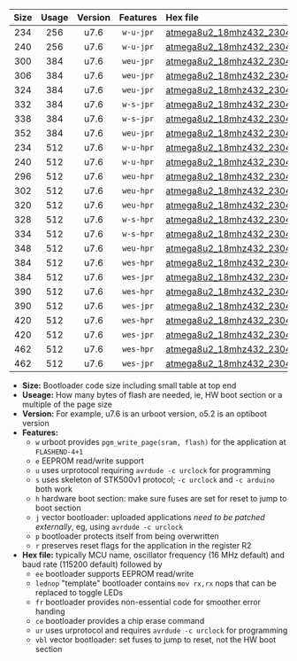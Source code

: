 |Size|Usage|Version|Features|Hex file|
|:-:|:-:|:-:|:-:|:--|
|234|256|u7.6|`w-u-jpr`|[atmega8u2_18mhz432_230400bps_ur_vbl.hex](https://raw.githubusercontent.com/stefanrueger/urboot/main//atmega8u2_18mhz432_230400bps_ur_vbl.hex)|
|240|256|u7.6|`w-u-jpr`|[atmega8u2_18mhz432_230400bps_lednop_ur_vbl.hex](https://raw.githubusercontent.com/stefanrueger/urboot/main//atmega8u2_18mhz432_230400bps_lednop_ur_vbl.hex)|
|300|384|u7.6|`weu-jpr`|[atmega8u2_18mhz432_230400bps_ee_ur_vbl.hex](https://raw.githubusercontent.com/stefanrueger/urboot/main//atmega8u2_18mhz432_230400bps_ee_ur_vbl.hex)|
|306|384|u7.6|`weu-jpr`|[atmega8u2_18mhz432_230400bps_ee_lednop_ur_vbl.hex](https://raw.githubusercontent.com/stefanrueger/urboot/main//atmega8u2_18mhz432_230400bps_ee_lednop_ur_vbl.hex)|
|324|384|u7.6|`weu-jpr`|[atmega8u2_18mhz432_230400bps_ee_lednop_fr_ur_vbl.hex](https://raw.githubusercontent.com/stefanrueger/urboot/main//atmega8u2_18mhz432_230400bps_ee_lednop_fr_ur_vbl.hex)|
|332|384|u7.6|`w-s-jpr`|[atmega8u2_18mhz432_230400bps_vbl.hex](https://raw.githubusercontent.com/stefanrueger/urboot/main//atmega8u2_18mhz432_230400bps_vbl.hex)|
|338|384|u7.6|`w-s-jpr`|[atmega8u2_18mhz432_230400bps_lednop_vbl.hex](https://raw.githubusercontent.com/stefanrueger/urboot/main//atmega8u2_18mhz432_230400bps_lednop_vbl.hex)|
|352|384|u7.6|`weu-jpr`|[atmega8u2_18mhz432_230400bps_ee_lednop_fr_ce_ur_vbl.hex](https://raw.githubusercontent.com/stefanrueger/urboot/main//atmega8u2_18mhz432_230400bps_ee_lednop_fr_ce_ur_vbl.hex)|
|234|512|u7.6|`w-u-hpr`|[atmega8u2_18mhz432_230400bps_ur.hex](https://raw.githubusercontent.com/stefanrueger/urboot/main//atmega8u2_18mhz432_230400bps_ur.hex)|
|240|512|u7.6|`w-u-hpr`|[atmega8u2_18mhz432_230400bps_lednop_ur.hex](https://raw.githubusercontent.com/stefanrueger/urboot/main//atmega8u2_18mhz432_230400bps_lednop_ur.hex)|
|296|512|u7.6|`weu-hpr`|[atmega8u2_18mhz432_230400bps_ee_ur.hex](https://raw.githubusercontent.com/stefanrueger/urboot/main//atmega8u2_18mhz432_230400bps_ee_ur.hex)|
|302|512|u7.6|`weu-hpr`|[atmega8u2_18mhz432_230400bps_ee_lednop_ur.hex](https://raw.githubusercontent.com/stefanrueger/urboot/main//atmega8u2_18mhz432_230400bps_ee_lednop_ur.hex)|
|320|512|u7.6|`weu-hpr`|[atmega8u2_18mhz432_230400bps_ee_lednop_fr_ur.hex](https://raw.githubusercontent.com/stefanrueger/urboot/main//atmega8u2_18mhz432_230400bps_ee_lednop_fr_ur.hex)|
|328|512|u7.6|`w-s-hpr`|[atmega8u2_18mhz432_230400bps.hex](https://raw.githubusercontent.com/stefanrueger/urboot/main//atmega8u2_18mhz432_230400bps.hex)|
|334|512|u7.6|`w-s-hpr`|[atmega8u2_18mhz432_230400bps_lednop.hex](https://raw.githubusercontent.com/stefanrueger/urboot/main//atmega8u2_18mhz432_230400bps_lednop.hex)|
|348|512|u7.6|`weu-hpr`|[atmega8u2_18mhz432_230400bps_ee_lednop_fr_ce_ur.hex](https://raw.githubusercontent.com/stefanrueger/urboot/main//atmega8u2_18mhz432_230400bps_ee_lednop_fr_ce_ur.hex)|
|384|512|u7.6|`wes-hpr`|[atmega8u2_18mhz432_230400bps_ee.hex](https://raw.githubusercontent.com/stefanrueger/urboot/main//atmega8u2_18mhz432_230400bps_ee.hex)|
|384|512|u7.6|`wes-jpr`|[atmega8u2_18mhz432_230400bps_ee_vbl.hex](https://raw.githubusercontent.com/stefanrueger/urboot/main//atmega8u2_18mhz432_230400bps_ee_vbl.hex)|
|390|512|u7.6|`wes-hpr`|[atmega8u2_18mhz432_230400bps_ee_lednop.hex](https://raw.githubusercontent.com/stefanrueger/urboot/main//atmega8u2_18mhz432_230400bps_ee_lednop.hex)|
|390|512|u7.6|`wes-jpr`|[atmega8u2_18mhz432_230400bps_ee_lednop_vbl.hex](https://raw.githubusercontent.com/stefanrueger/urboot/main//atmega8u2_18mhz432_230400bps_ee_lednop_vbl.hex)|
|420|512|u7.6|`wes-hpr`|[atmega8u2_18mhz432_230400bps_ee_lednop_fr.hex](https://raw.githubusercontent.com/stefanrueger/urboot/main//atmega8u2_18mhz432_230400bps_ee_lednop_fr.hex)|
|420|512|u7.6|`wes-jpr`|[atmega8u2_18mhz432_230400bps_ee_lednop_fr_vbl.hex](https://raw.githubusercontent.com/stefanrueger/urboot/main//atmega8u2_18mhz432_230400bps_ee_lednop_fr_vbl.hex)|
|462|512|u7.6|`wes-hpr`|[atmega8u2_18mhz432_230400bps_ee_lednop_fr_ce.hex](https://raw.githubusercontent.com/stefanrueger/urboot/main//atmega8u2_18mhz432_230400bps_ee_lednop_fr_ce.hex)|
|462|512|u7.6|`wes-jpr`|[atmega8u2_18mhz432_230400bps_ee_lednop_fr_ce_vbl.hex](https://raw.githubusercontent.com/stefanrueger/urboot/main//atmega8u2_18mhz432_230400bps_ee_lednop_fr_ce_vbl.hex)|

- **Size:** Bootloader code size including small table at top end
- **Useage:** How many bytes of flash are needed, ie, HW boot section or a multiple of the page size
- **Version:** For example, u7.6 is an urboot version, o5.2 is an optiboot version
- **Features:**
  + `w` urboot provides `pgm_write_page(sram, flash)` for the application at `FLASHEND-4+1`
  + `e` EEPROM read/write support
  + `u` uses urprotocol requiring `avrdude -c urclock` for programming
  + `s` uses skeleton of STK500v1 protocol; `-c urclock` and `-c arduino` both work
  + `h` hardware boot section: make sure fuses are set for reset to jump to boot section
  + `j` vector bootloader: uploaded applications *need to be patched externally*, eg, using `avrdude -c urclock`
  + `p` bootloader protects itself from being overwritten
  + `r` preserves reset flags for the application in the register R2
- **Hex file:** typically MCU name, oscillator frequency (16 MHz default) and baud rate (115200 default) followed by
  + `ee` bootloader supports EEPROM read/write
  + `lednop` "template" bootloader contains `mov rx,rx` nops that can be replaced to toggle LEDs
  + `fr` bootloader provides non-essential code for smoother error handing
  + `ce` bootloader provides a chip erase command
  + `ur` uses urprotocol and requires `avrdude -c urclock` for programming
  + `vbl` vector bootloader: set fuses to jump to reset, not the HW boot section
